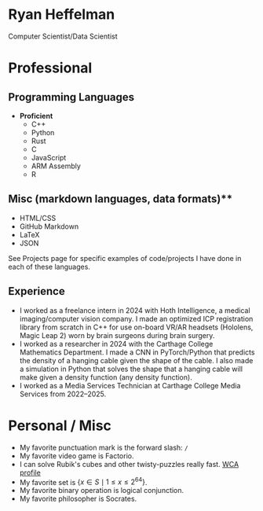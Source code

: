 # Ryan Heffelman
Computer Scientist/Data Scientist

# Professional
## Programming Languages
- **Proficient**  
  - C++  
  - Python  
  - Rust  
  - C  
  - JavaScript  
  - ARM Assembly
  - R
## Misc (markdown languages, data formats)**  
  - HTML/CSS  
  - GitHub Markdown  
  - LaTeX  
  - JSON

See Projects page for specific examples of code/projects I have done in each of these languages.

## Experience
- I worked as a freelance intern in 2024 with Hoth Intelligence, a medical imaging/computer vision company. I made an optimized ICP registration library from scratch in C++ for use on-board VR/AR headsets (Hololens, Magic Leap 2) worn by brain surgeons during brain surgery.
- I worked as a researcher in 2024 with the Carthage College Mathematics Department. I made a CNN in PyTorch/Python that predicts the density of a hanging cable given the shape of the cable. I also made a simulation in Python that solves the shape that a hanging cable will make given a density function (any density function).
- I worked as a Media Services Technician at Carthage College Media Services from 2022–2025.

# Personal / Misc
- My favorite punctuation mark is the forward slash: `/`
- My favorite video game is Factorio.
- I can solve Rubik's cubes and other twisty-puzzles really fast. [WCA profile](https://www.worldcubeassociation.org/persons/2017HEFF01)
- My favorite set is $\{x \in S \mid 1 \leq x \leq 2^{64}\}$.
- My favorite binary operation is logical conjunction.
- My favorite philosopher is Socrates.
